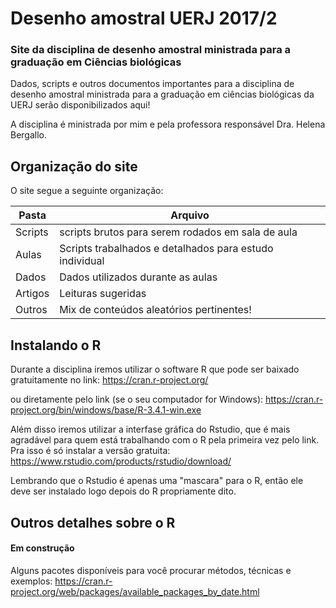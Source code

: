 # Desenho amostral UERJ 2017/2 
### Site da disciplina de desenho amostral ministrada para a graduação em Ciências biológicas 
Dados, scripts e outros documentos importantes para a disciplina de desenho amostral ministrada para a graduação em ciências biológicas da UERJ serão disponibilizados aqui!


A disciplina é ministrada por mim e pela professora responsável Dra. Helena Bergallo.

## Organização do site
O site segue a seguinte organização:


Pasta | Arquivo
------ | -------
Scripts | scripts brutos para serem rodados em sala de aula
Aulas | Scripts trabalhados e detalhados para estudo individual
Dados | Dados utilizados durante as aulas
Artigos | Leituras sugeridas 
Outros | Mix de conteúdos aleatórios pertinentes!


## Instalando o R


Durante a disciplina iremos utilizar o software R que pode ser baixado gratuitamente no link:
https://cran.r-project.org/



ou diretamente pelo link (se o seu computador for  Windows): https://cran.r-project.org/bin/windows/base/R-3.4.1-win.exe




Além disso iremos utilizar a interfase gráfica do Rstudio, que é mais agradável para quem está trabalhando com o R pela primeira vez pelo link. Pra isso é só instalar a versão gratuita: https://www.rstudio.com/products/rstudio/download/


Lembrando que o Rstudio é apenas uma "mascara" para o R, então ele deve ser instalado logo depois do R propriamente dito.




## Outros detalhes sobre o R

#### Em construção 

Alguns pacotes disponíveis para você procurar métodos, técnicas e exemplos: https://cran.r-project.org/web/packages/available_packages_by_date.html


